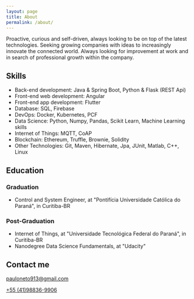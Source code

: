 ```yaml
---
layout: page
title: About
permalink: /about/
---
```


Proactive, curious and self-driven, always looking to be on top of the latest technologies. Seeking growing companies with ideas to increasingly innovate the connected world. Always looking for improvement at work and in search of professional growth within the company. 

## Skills

* Back-end development: Java & Spring Boot, Python & Flask (REST Api)
* Front-end web development: Angular
* Front-end app development: Flutter
* Database: SQL, Firebase
* DevOps: Docker, Kubernetes, PCF
* Data Science: Python, Numpy, Pandas, Scikit Learn, Machine Learning skills
* Internet of Things: MQTT, CoAP
* Blockchain: Ethereum, Truffle, Brownie, Solidity
* Other Technologies: Git, Maven, Hibernate, Jpa, JUnit, Matlab, C++, Linux

## Education

### Graduation
* Control and System Engineer, at "Pontifícia Universidade Católica do Paraná", in Curitiba-BR

### Post-Graduation
* Internet of Things, at "Universidade Tecnológica Federal do Paraná", in Curitiba-BR
* Nanodegree Data Science Fundamentals, at "Udacity"

## Contact me

[pauloneto913@gmail.com](mailto:pauloneto913@gmail.com)

[+55 (41)98836-9906](tel:+5541988369906)
